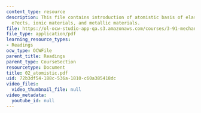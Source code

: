 ```yaml
---
content_type: resource
description: This file contains introduction of atomistic basis of elasticity, energetic
  e?ects, ionic materials, and metallic materials.
file: https://ol-ocw-studio-app-qa.s3.amazonaws.com/courses/3-91-mechanical-behavior-of-plastics-spring-2007/72b3df54188c536a1810c60a385418dc_02_atomistic.pdf
file_type: application/pdf
learning_resource_types:
- Readings
ocw_type: OCWFile
parent_title: Readings
parent_type: CourseSection
resourcetype: Document
title: 02_atomistic.pdf
uid: 72b3df54-188c-536a-1810-c60a385418dc
video_files:
  video_thumbnail_file: null
video_metadata:
  youtube_id: null
---
```


